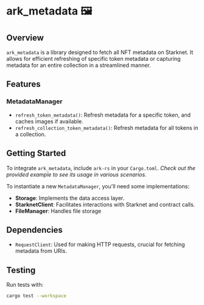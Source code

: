 # ark_metadata 🖼️

## Overview

`ark_metadata` is a library designed to fetch all NFT metadata on Starknet. It allows for efficient refreshing of specific token metadata or capturing metadata for an entire collection in a streamlined manner.

## Features

### MetadataManager

- `refresh_token_metadata()`: Refresh metadata for a specific token, and caches images if available.
- `refresh_collection_token_metadata()`: Refresh metadata for all tokens in a collection.

## Getting Started

To integrate `ark_metadata`, include `ark-rs` in your `Cargo.toml`.
_Check out the provided example to see its usage in various scenarios._

To instantiate a new `MetadataManager`, you'll need some implementations:

- **Storage**: Implements the data access layer.
- **StarknetClient**: Facilitates interactions with Starknet and contract calls.
- **FileManager**: Handles file storage

## Dependencies

- `RequestClient`: Used for making HTTP requests, crucial for fetching metadata from URIs.

## Testing

Run tests with:

```bash
cargo test --workspace
```
